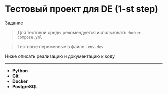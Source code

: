 # Тестовый проект для DE (1-st step)

[Задание](./TODO.md)

>Для тестовой среды рекомендуется использовать `docker-compose.yml`

>Тестовые переменные в файле `.env.dev`

Ниже описать реализацию и документацию к коду
___

- **Python**
- **Git**
- **Docker**
- **PostgreSQL**
